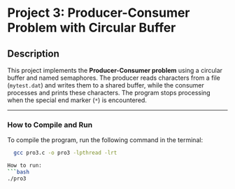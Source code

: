 # Project 3: Producer-Consumer Problem with Circular Buffer

## Description
This project implements the **Producer-Consumer problem** using a circular buffer and named semaphores. The producer reads characters from a file (`mytest.dat`) and writes them to a shared buffer, while the consumer processes and prints these characters. The program stops processing when the special end marker (`*`) is encountered.

---

### How to Compile and Run
To compile the program, run the following command in the terminal:
```bash
  gcc pro3.c -o pro3 -lpthread -lrt

How to run:
```bash
./pro3

